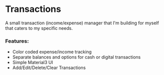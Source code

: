 # Transactions

A small transaction (income/expense) manager that I'm building for myself that caters to my specific needs.

### Features:
- Color coded expense/income tracking
- Separate balances and options for cash or digital transactions
- Simple Material3 UI
- Add/Edit/Delete/Clear Transactions
